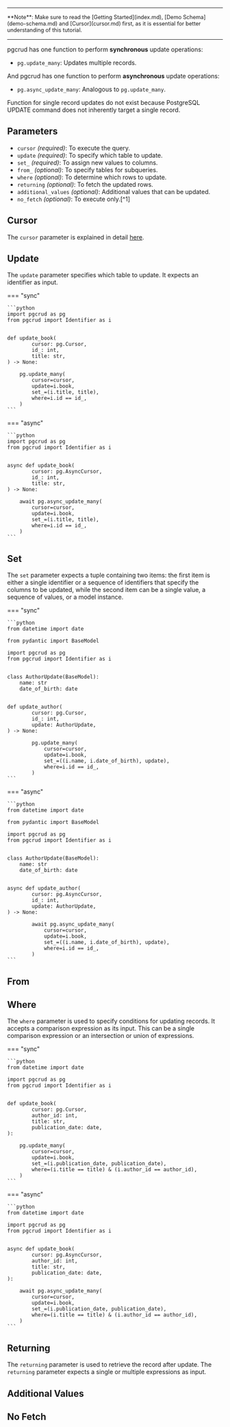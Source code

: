 -----

<span style="font-size: 0.9em;">
    **Note**: Make sure to read the [Getting Started](index.md), [Demo Schema](demo-schema.md) and [Cursor](cursor.md) first, as it is essential for better understanding of this tutorial.
</span>

-----

pgcrud has one function to perform **synchronous** update operations:

- `pg.update_many`: Updates multiple records.

And pgcrud has one function to perform **asynchronous** update operations:

- `pg.async_update_many`: Analogous to `pg.update_many`. 

Function for single record updates do not exist because PostgreSQL UPDATE command does not inherently target a single record.


## Parameters

- `cursor` *(required)*: To execute the query. 
- `update` *(required)*: To specify which table to update.
- `set_` *(required)*: To assign new values to columns.
- `from_` *(optional)*: To specify tables for subqueries.
- `where` *(optional)*: To determine which rows to update.
- `returning` *(optional)*: To fetch the updated rows.
- `additional_values` *(optional)*: Additional values that can be updated.
- `no_fetch` *(optional)*: To execute only.[^1]

## Cursor

The `cursor` parameter is explained in detail [here](cursor.md).

## Update

The `update` parameter specifies which table to update. It expects an identifier as input.

=== "sync"

    ```python
    import pgcrud as pg
    from pgcrud import Identifier as i
    
    
    def update_book(
            cursor: pg.Cursor,
            id_: int,
            title: str,
    ) -> None:
        
        pg.update_many(
            cursor=cursor,
            update=i.book,
            set_=(i.title, title),
            where=i.id == id_, 
        )
    ```

=== "async"

    ```python
    import pgcrud as pg
    from pgcrud import Identifier as i
    
    
    async def update_book(
            cursor: pg.AsyncCursor,
            id_: int,
            title: str,
    ) -> None:
        
        await pg.async_update_many(
            cursor=cursor,
            update=i.book,
            set_=(i.title, title),
            where=i.id == id_, 
        )
    ```

## Set

The `set` parameter expects a tuple containing two items: the first item is either a single identifier or a sequence of identifiers 
that specify the columns to be updated, while the second item can be a single value, a sequence of values, or a model instance.

=== "sync"

    ```python
    from datetime import date
    
    from pydantic import BaseModel
    
    import pgcrud as pg
    from pgcrud import Identifier as i
    
    
    class AuthorUpdate(BaseModel):
        name: str
        date_of_birth: date
    
    
    def update_author(
            cursor: pg.Cursor,
            id_: int,
            update: AuthorUpdate,
    ) -> None:
            
            pg.update_many(
                cursor=cursor,
                update=i.book,
                set_=((i.name, i.date_of_birth), update),
                where=i.id == id_, 
            )
    ```

=== "async"

    ```python
    from datetime import date
    
    from pydantic import BaseModel
    
    import pgcrud as pg
    from pgcrud import Identifier as i
    
    
    class AuthorUpdate(BaseModel):
        name: str
        date_of_birth: date
    
    
    async def update_author(
            cursor: pg.AsyncCursor,
            id_: int,
            update: AuthorUpdate,
    ) -> None:
            
            await pg.async_update_many(
                cursor=cursor,
                update=i.book,
                set_=((i.name, i.date_of_birth), update),
                where=i.id == id_, 
            )
    ```

## From


## Where

The `where` parameter is used to specify conditions for updating records. It 
accepts a comparison expression as its input. This can be a single comparison expression or an 
intersection or union of expressions. 

=== "sync"

    ```python
    from datetime import date
    
    import pgcrud as pg
    from pgcrud import Identifier as i
    
    
    def update_book(
            cursor: pg.Cursor,
            author_id: int,
            title: str,
            publication_date: date,
    ):
        
        pg.update_many(
            cursor=cursor,
            update=i.book,
            set_=(i.publication_date, publication_date),
            where=(i.title == title) & (i.author_id == author_id),
        )
    ```

=== "async"

    ```python
    from datetime import date
    
    import pgcrud as pg
    from pgcrud import Identifier as i
    
    
    async def update_book(
            cursor: pg.AsyncCursor,
            author_id: int,
            title: str,
            publication_date: date,
    ):
        
        await pg.async_update_many(
            cursor=cursor,
            update=i.book,
            set_=(i.publication_date, publication_date),
            where=(i.title == title) & (i.author_id == author_id),
        )
    ```

## Returning

The `returning` parameter is used to retrieve the record after update. The `returning` parameter 
expects a single or multiple expressions as input.

## Additional Values


## No Fetch
